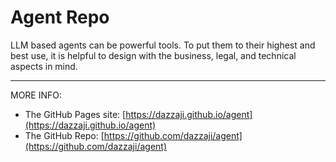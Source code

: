 # Agent Repo

LLM based agents can be powerful tools.  To put them to their highest and best use, it is helpful to design with the business, legal, and technical aspects in mind.

__________

MORE INFO:

* The GitHub Pages site: [https://dazzaji.github.io/agent](https://dazzaji.github.io/agent)
* The GitHub Repo: [https://github.com/dazzaji/agent](https://github.com/dazzaji/agent)
